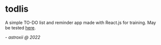 # todlis

A simple TO-DO list and reminder app made with React.js for training.
May be tested [here](https://astroxii.github.io/project/todlis).

_- astroxii @ 2022_